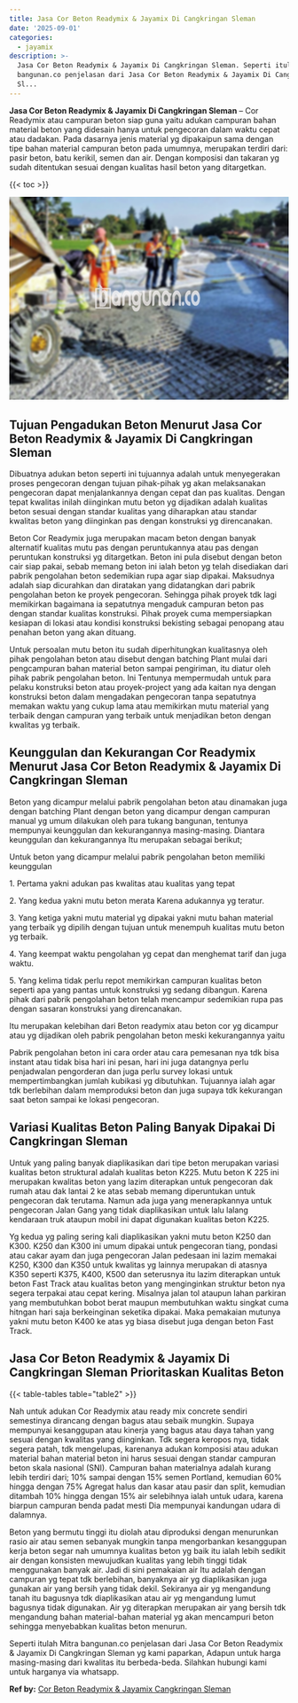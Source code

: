 ```yaml
---
title: Jasa Cor Beton Readymix & Jayamix Di Cangkringan Sleman
date: '2025-09-01'
categories:
  - jayamix
description: >-
  Jasa Cor Beton Readymix & Jayamix Di Cangkringan Sleman. Seperti itulah Mitra
  bangunan.co penjelasan dari Jasa Cor Beton Readymix & Jayamix Di Cangkringan
  Sl...
---
```


**Jasa Cor Beton Readymix & Jayamix Di Cangkringan Sleman** – Cor Readymix atau campuran beton siap guna yaitu adukan campuran bahan material beton yang didesain hanya untuk pengecoran dalam waktu cepat atau dadakan. Pada dasarnya jenis material yg dipakaipun sama dengan tipe bahan material campuran beton pada umumnya, merupakan terdiri dari: pasir beton, batu kerikil, semen dan air. Dengan komposisi dan takaran yg sudah ditentukan sesuai dengan kualitas hasil beton yang ditargetkan.

{{< toc >}}

![Jasa Cor Beton Readymix & Jayamix Di Cangkringan Sleman](/images/jasa-cor-readymix-40.png)

## Tujuan Pengadukan Beton Menurut Jasa Cor Beton Readymix & Jayamix Di Cangkringan Sleman

Dibuatnya adukan beton seperti ini tujuannya adalah untuk menyegerakan proses pengecoran dengan tujuan pihak-pihak yg akan melaksanakan pengecoran dapat menjalankannya dengan cepat dan pas kualitas. Dengan tepat kwalitas inilah diinginkan mutu beton yg dijadikan adalah kualitas beton sesuai dengan standar kualitas yang diharapkan atau standar kwalitas beton yang diinginkan pas dengan konstruksi yg direncanakan.

Beton Cor Readymix juga merupakan macam beton dengan banyak alternatif kualitas mutu pas dengan peruntukannya atau pas dengan peruntukan konstruksi yg ditargetkan. Beton ini pula disebut dengan beton cair siap pakai, sebab memang beton ini ialah beton yg telah disediakan dari pabrik pengolahan beton sedemikian rupa agar siap dipakai. Maksudnya adalah siap dicurahkan dan diratakan yang didatangkan dari pabrik pengolahan beton ke proyek pengecoran. Sehingga pihak proyek tdk lagi memikirkan bagaimana ia sepatutnya mengaduk campuran beton pas dengan standar kualitas konstruksi. Pihak proyek cuma mempersiapkan kesiapan di lokasi atau kondisi konstruksi bekisting sebagai penopang atau penahan beton yang akan dituang.

Untuk persoalan mutu beton itu sudah diperhitungkan kualitasnya oleh pihak pengolahan beton atau disebut dengan batching Plant mulai dari pengcampuran bahan material beton sampai pengiriman, itu diatur oleh pihak pabrik pengolahan beton. Ini Tentunya mempermudah untuk para pelaku konstruksi beton atau proyek-project yang ada kaitan nya dengan konstruksi beton dalam mengadakan pengecoran tanpa sepatutnya memakan waktu yang cukup lama atau memikirkan mutu material yang terbaik dengan campuran yang terbaik untuk menjadikan beton dengan kwalitas yg terbaik.

## Keunggulan dan Kekurangan Cor Readymix Menurut Jasa Cor Beton Readymix & Jayamix Di Cangkringan Sleman

Beton yang dicampur melalui pabrik pengolahan beton atau dinamakan juga dengan batching Plant dengan beton yang dicampur dengan campuran manual yg umum dilakukan oleh para tukang bangunan, tentunya mempunyai keunggulan dan kekurangannya masing-masing. Diantara keunggulan dan kekurangannya Itu merupakan sebagai berikut;

Untuk beton yang dicampur melalui pabrik pengolahan beton memiliki keunggulan

1\. Pertama yakni adukan pas kwalitas atau kualitas yang tepat

2\. Yang kedua yakni mutu beton merata Karena adukannya yg teratur.

3\. Yang ketiga yakni mutu material yg dipakai yakni mutu bahan material yang terbaik yg dipilih dengan tujuan untuk menempuh kualitas mutu beton yg terbaik.

4\. Yang keempat waktu pengolahan yg cepat dan menghemat tarif dan juga waktu.

5\. Yang kelima tidak perlu repot memikirkan campuran kualitas beton seperti apa yang pantas untuk konstruksi yg sedang dibangun. Karena pihak dari pabrik pengolahan beton telah mencampur sedemikian rupa pas dengan sasaran konstruksi yang direncanakan.

Itu merupakan kelebihan dari Beton readymix atau beton cor yg dicampur atau yg dijadikan oleh pabrik pengolahan beton meski kekurangannya yaitu

Pabrik pengolahan beton ini cara order atau cara pemesanan nya tdk bisa instant atau tidak bisa hari ini pesan, hari ini juga datangnya perlu penjadwalan pengorderan dan juga perlu survey lokasi untuk mempertimbangkan jumlah kubikasi yg dibutuhkan. Tujuannya ialah agar tdk berlebihan dalam memproduksi beton dan juga supaya tdk kekurangan saat beton sampai ke lokasi pengecoran.

## Variasi Kualitas Beton Paling Banyak Dipakai Di Cangkringan Sleman

Untuk yang paling banyak diaplikasikan dari tipe beton merupakan variasi kualitas beton struktural adalah kualitas beton K225. Mutu beton K 225 ini merupakan kwalitas beton yang lazim diterapkan untuk pengecoran dak rumah atau dak lantai 2 ke atas sebab memang diperuntukan untuk pengecoran dak terutama. Namun ada juga yang menerapkannya untuk pengecoran Jalan Gang yang tidak diaplikasikan untuk lalu lalang kendaraan truk ataupun mobil ini dapat digunakan kualitas beton K225.

Yg kedua yg paling sering kali diaplikasikan yakni mutu beton K250 dan K300. K250 dan K300 ini umum dipakai untuk pengecoran tiang, pondasi atau cakar ayam dan juga pengecoran Jalan pedesaan ini lazim memakai K250, K300 dan K350 untuk kwalitas yg lainnya merupakan di atasnya K350 seperti K375, K400, K500 dan seterusnya itu lazim diterapkan untuk beton Fast Track atau kualitas beton yang menginginkan struktur beton nya segera terpakai atau cepat kering. Misalnya jalan tol ataupun lahan parkiran yang membutuhkan bobot berat maupun membutuhkan waktu singkat cuma hitngan hari saja berkeinginan seketika dipakai. Maka pemakaian mutunya yakni mutu beton K400 ke atas yg biasa disebut juga dengan beton Fast Track.

## Jasa Cor Beton Readymix & Jayamix Di Cangkringan Sleman Prioritaskan Kualitas Beton

{{< table-tables table="table2" >}}

Nah untuk adukan Cor Readymix atau ready mix concrete sendiri semestinya dirancang dengan bagus atau sebaik mungkin. Supaya mempunyai kesanggupan atau kinerja yang bagus atau daya tahan yang sesuai dengan kwalitas yang diinginkan. Tdk segera keropos nya, tidak segera patah, tdk mengelupas, karenanya adukan komposisi atau adukan material bahan material beton ini harus sesuai dengan standar campuran beton skala nasional (SNI). Campuran bahan materialnya adalah kurang lebih terdiri dari; 10% sampai dengan 15% semen Portland, kemudian 60% hingga dengan 75% Agregat halus dan kasar atau pasir dan split, kemudian ditambah 10% hingga dengan 15% air selebihnya ialah untuk udara, karena biarpun campuran benda padat mesti Dia mempunyai kandungan udara di dalamnya.

Beton yang bermutu tinggi itu diolah atau diproduksi dengan menurunkan rasio air atau semen sebanyak mungkin tanpa mengorbankan kesanggupan kerja beton segar nah umumnya kualitas beton yg baik itu ialah lebih sedikit air dengan konsisten mewujudkan kualitas yang lebih tinggi tidak menggunakan banyak air. Jadi di sini pemakaian air Itu adalah dengan campuran yg tepat tdk berlebihan, banyaknya air yg diaplikasikan juga gunakan air yang bersih yang tidak dekil. Sekiranya air yg mengandung tanah itu bagusnya tdk diaplikasikan atau air yg mengandung lumut bagusnya tidak digunakan. Air yg diterapkan merupakan air yang bersih tdk mengandung bahan material-bahan material yg akan mencampuri beton sehingga menyebabkan kualitas beton menurun.

Seperti itulah Mitra bangunan.co penjelasan dari Jasa Cor Beton Readymix & Jayamix Di Cangkringan Sleman yg kami paparkan, Adapun untuk harga masing-masing dari kwalitas itu berbeda-beda. Silahkan hubungi kami untuk harganya via whatsapp.

**Ref by:** [Cor Beton Readymix & Jayamix Cangkringan Sleman](https://id.wikipedia.org/wiki/Cor)
